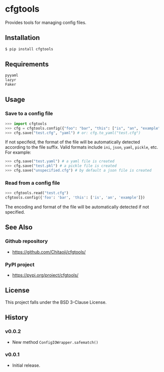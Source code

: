# cfgtools
Provides tools for managing config files.

## Installation
```sh
$ pip install cfgtools
```

## Requirements
```txt
pyyaml
lazyr
Faker
```

## Usage
### Save to a config file

```py
>>> import cfgtools
>>> cfg = cfgtools.config({"foo": "bar", "this": ["is", "an", "example"]})
>>> cfg.save("test.cfg", "yaml") # or: cfg.to_yaml("test.cfg")
```
If not specifeid, the format of the file will be automatically detected according to the file suffix. Valid formats include `ini`, `json`, `yaml`, `pickle`, etc. For example:
```py
>>> cfg.save("test.yaml") # a yaml file is created
>>> cfg.save("test.pkl") # a pickle file is created
>>> cfg.save("unspecified.cfg") # by default a json file is created
```
### Read from a config file
```py
>>> cfgtools.read("test.cfg")
cfgtools.config({'foo': 'bar', 'this': ['is', 'an', 'example']})
```
The encoding and format of the file will be automatically detected if not specified.

## See Also
### Github repository
* https://github.com/Chitaoji/cfgtools/

### PyPI project
* https://pypi.org/project/cfgtools/

## License
This project falls under the BSD 3-Clause License.

## History
### v0.0.2
* New method `ConfigIOWrapper.safematch()`

### v0.0.1
* Initial release.